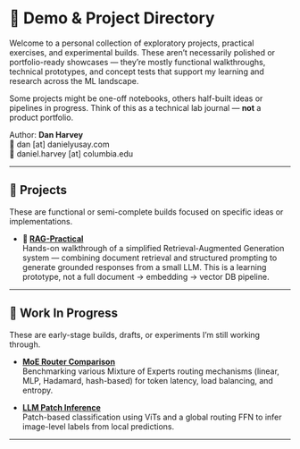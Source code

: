 # 🧪 Demo & Project Directory

Welcome to a personal collection of exploratory projects, practical exercises, and experimental builds. These aren’t necessarily polished or portfolio-ready showcases — they’re mostly functional walkthroughs, technical prototypes, and concept tests that support my learning and research across the ML landscape.

Some projects might be one-off notebooks, others half-built ideas or pipelines in progress. Think of this as a technical lab journal — **not** a product portfolio.

Author: **Dan Harvey**  
📧 dan [at] danielyusay.com  
📧 daniel.harvey [at] columbia.edu

---

## 📂 Projects

These are functional or semi-complete builds focused on specific ideas or implementations.

- **🧠 [RAG-Practical](./RAG-Practical/)**  
  Hands-on walkthrough of a simplified Retrieval-Augmented Generation system — combining document retrieval and structured prompting to generate grounded responses from a small LLM.  This is a learning prototype, not a full document → embedding → vector DB pipeline.

<!-- Add more project links here -->
<!-- Example: -->
<!-- - **🔍 [Named Entity Tagger](./NER-Tutorial/)** — A small-scale implementation of token-level classification using BiLSTM + CRF. -->

---

## 🚧 Work In Progress

These are early-stage builds, drafts, or experiments I’m still working through.

- **[MoE Router Comparison](./MoE-Router-Comparison/)**  
  Benchmarking various Mixture of Experts routing mechanisms (linear, MLP, Hadamard, hash-based) for token latency, load balancing, and entropy.

- **[LLM Patch Inference](./LLM-Patch-Inference/)**  
  Patch-based classification using ViTs and a global routing FFN to infer image-level labels from local predictions.

<!-- Add more in-progress folders as they come up -->

---

